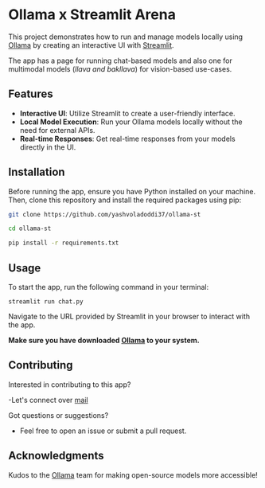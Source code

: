 # Ollama x Streamlit Arena

This project demonstrates how to run and manage models locally using [Ollama](https://ollama.com/) by creating an interactive UI with [Streamlit](https://streamlit.io).

The app has a page for running chat-based models and also one for multimodal models (_llava and bakllava_) for vision-based use-cases.


## Features

- **Interactive UI**: Utilize Streamlit to create a user-friendly interface.
- **Local Model Execution**: Run your Ollama models locally without the need for external APIs.
- **Real-time Responses**: Get real-time responses from your models directly in the UI.

## Installation

Before running the app, ensure you have Python installed on your machine. Then, clone this repository and install the required packages using pip:

```bash
git clone https://github.com/yashvoladoddi37/ollama-st
```

```bash
cd ollama-st
```

```bash
pip install -r requirements.txt
```

## Usage

To start the app, run the following command in your terminal:

```
streamlit run chat.py
```

Navigate to the URL provided by Streamlit in your browser to interact with the app.

**Make sure you have downloaded [Ollama](https://ollama.com/) to your system.**

## Contributing

Interested in contributing to this app?

-Let's connect over [mail](yash.voladoddi@gmail.com)

Got questions or suggestions?

- Feel free to open an issue or submit a pull request.

## Acknowledgments

Kudos to the [Ollama](https://ollama.com/) team for making open-source models more accessible!
